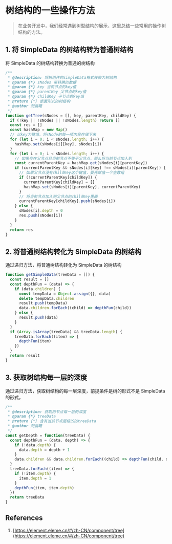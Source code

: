 <!--
 * @Author: your name
 * @Date: 2021-04-09 17:17:29
 * @LastEditTime: 2021-04-29 09:44:49
 * @LastEditors: Please set LastEditors
 * @Description: In User Settings Edit
 * @FilePath: \docsify-based-wiki\docs\project\tree.md
-->

# 树结构的一些操作方法

> 在业务开发中，我们经常遇到树型结构的展示，这里总结一些常用的操作树结构的方法。

## 1. 将 SimpleData 的树结构转为普通树结构

将 SimpleData 的树结构转换为普通的树结构

```javascript
/**
 * @description: 将树组件的simpleData格式转换为树结构
 * @param {*} sNodes 带转换的数据
 * @param {*} key 当前节点的key值
 * @param {*} parentKey 父节点的key值
 * @param {*} childKey 子节点的key值
 * @return {*} 嵌套形式的树结构
 * @author 刘晨曦
 */
function getTree(sNodes = [], key, parentKey, childKey) {
  if (!key || !sNodes || !sNodes.length) return []
  const res = []
  const hashMap = new Map()
  // 以key为键值，将sNode的每一项内容存储下来
  for (let i = 0; i < sNodes.length; i++) {
    hashMap.set(sNodes[i][key], sNodes[i])
  }
  for (let i = 0; i < sNodes.length; i++) {
    // 如果存在父节点且当前节点不等于父节点，那么将当前节点加入到
    const currentParentKey = hashMap.get(sNodes[i][parentKey])
    if (currentParentKey && sNodes[i][key] !== sNodes[i][parentKey]) {
      // 如果父节点没有childKey这个键值，要先赋值一个空数组
      if (!currentParentKey[childKey]) {
        currentParentKey[childKey] = []
        hashMap.set(sNodes[i][parentKey], currentParentKey)
      }
      // 将当前节点加入到父节点的childKey里面
      currentParentKey[childKey].push(sNodes[i])
    } else {
      sNodes[i].depth = 0
      res.push(sNodes[i])
    }
  }
  return res
}
```

## 2. 将普通树结构转化为 SimpleData 的树结构

通过递归方法，将普通树结构转化为 SimpleData 的树结构

```javascript
function getSimpleData(treeData = []) {
  const result = []
  const depthFun = (data) => {
    if (data.children) {
      const tempData = Object.assign({}, data)
      delete tempData.children
      result.push(tempData)
      data.children.forEach((child) => depthFun(child))
    } else {
      result.push(data)
    }
  }
  if (Array.isArray(treeData) && treeData.length) {
    treeData.forEach((item) => {
      depthFun(item)
    })
  }
  return result
}
```

## 3. 获取树结构每一层的深度

通过递归方法，获取树结构的每一层深度，前提条件是树的形式不是 SimpleData 的形式，

```javascript
/**
 * @description: 获取树节点每一层的深度
 * @param {*} treeData
 * @return {*} 含有当前节点层级的的treeData
 * @author 刘晨曦
 */
const getDepth = function(treeData) {
  const depthFun = (data, depth) => {
    if (!data.depth) {
      data.depth = depth + 1
    }
    data.children && data.children.forEach((child) => depthFun(child, data.depth))
  }
  treeData.forEach((item) => {
    if (!item.depth) {
      item.depth = 1
    }
    depthFun(item, item.depth)
  })
  return treeData
}
```

## References

1. [https://element.eleme.cn/#/zh-CN/component/tree](https://element.eleme.cn/#/zh-CN/component/tree)
